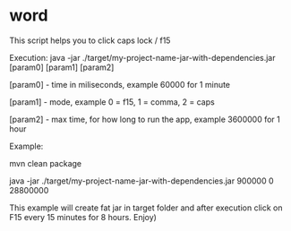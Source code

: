 # word
<p> This script helps you to click caps lock / f15 </p>

<p> Execution:  java -jar ./target/my-project-name-jar-with-dependencies.jar [param0] [param1] [param2] </p>

<p> [param0] - time in miliseconds, example 60000 for 1 minute </p>
<p> [param1] - mode, example  0 = f15, 1 = comma, 2 = caps </p>
<p> [param2] - max time, for how long to run the app, example 3600000 for 1 hour </p>

<p> Example:

 <p> mvn clean package </p>
 <p> java -jar ./target/my-project-name-jar-with-dependencies.jar 900000 0 28800000 </p>

 <p> This example will create fat jar in target folder and after execution click on F15 every 15 minutes for 8 hours. Enjoy) </p>



